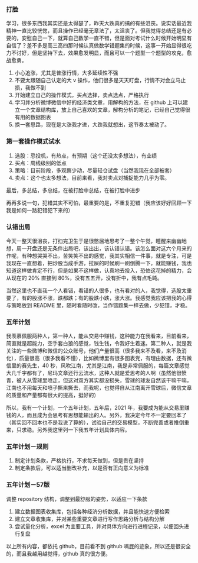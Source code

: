 ### 打脸

学习，很多东西我其实还是太得瑟了，昨天大跌真的搞的有些沮丧。说实话最近我精神一直比较恍惚，而且操作已经毫无章法了，太沮丧了。但我觉得总结还是有必要的，安慰自己一下，就算自己数学一直不错，但是面对考试什么时候开始明显有自信了？差不多是高三高四那时候认真做数学错题集的时候，这事一开始显得很吃力不讨好，但是坚持下去，效果愈发明显，而且可以一个题型一个题型的攻克，愈战愈勇。

1. 小心追涨，尤其是普涨行情，大多延续性不强
2. 不要太跟随自己认定的大 v 操作，他们很多是天天盯盘，行情不对会立马止损，我做不到
3. 开始建立自己的操作模式，买点选择，卖点选点，严格执行
4. 学习并分析微博微信中好的经济类文章，用解构的方法，在 github 上可以建立一个文章结构库，放上自己喜欢的文章，解构分析的笔记，已经自己觉得很有用的数据图表
5. 换一套思路，现在是大涨我才进，大跌我就想出，这节奏太被动了。

### 第一套操作模式试水

1. 选股：忌投机，有热点，有预期（这个还没太多想法），有业绩
2. 买点：周线级别的低点
3. 策略：目前阶段，多观察少动，尽量轻仓试盘（当然我现在全部被套）
4. 卖点：这个也太多想法，目前来看，我对卖点对捕捉能力几乎为零。

最后，多总结，多总结，在被打脸中总结，在被打脸中进步

再再多说一句，犯错其实不可怕，最重要的是，不重复犯错（我应该好好回顾一下我是如何一路犯错犯下来的）

### 认错出局

今天一整天很沮丧，打扫完卫生于是很憋屈地思考了一整个午觉，睡醒来幽幽地想，周一开盘还是无条件出局吧，该出出，该认错认错。该怎么面对这六个月来的作呢，有种想哭哭不出，苦笑笑不出的感觉，我其实相信一件事，就是专注，可是我现在一直想着，把炒股当成手游，拉屎的时候刷一刷倒腾一下，就能赚钱，我也知道这样做肯定不行，但是如果不这样做，认真地去投入，恐怕这花掉的精力，会从现在的 20% 直接到 80%，没有五五开，没有折中，我有点毛盹。

当然这里也不直我一个人看错，看错的人很多，也有看对的人，我觉得，选股太重要了，有的股涨不涨，跌都跌；有的股跌小跌，涨大涨。我感觉我应该把我的心得与策略放到 README 里，随时看随时改，当作错题集一样去做，少犯错，才稳。

### 五年计划

我羡慕佩服两种人，第一种人，能从交易中赚钱，这种能力在我看来，目前看来，简直就是超能力，空手套白狼的感觉，钱生钱，令我好生着迷。第二种人，就是我关注的一些微博和微信的公众账号，他们产量很高（很多我来不及看，来不及消化），质量很高（很多我看不懂），比如微博里有很多图表党，有理由数据，还有微信里的赛先生，40 秒，风吹江南，尤其是江南，我是非常佩服的，每篇文章感觉大几千字都有了，尼玛文章还行云流水，这种人就是爱思考的人啊（虽然他很愤青，被人从雪球里喷走，但这对双方其实都没损失，雪球的球友自然该干嘛干嘛，江南也不用每天和喷子撕来撕去，而我呢，也觉得自从江南离开雪球后，微信文章的质量和产量都有很大的提高，挺好的）

所以，我有一个计划，一个五年计划，五年后，2021 年，我要成为能从交易里赚钱的人，而且成为会思考有思想能输出的人。另外，我决定今年不一定要回本了（其实回不回本也不是我说了算的），试验自己的交易模型，不断完善或者推倒重来，只求稳。另外我这里列一下我五年计划具体内容。

### 五年计划－规则

1. 制定计划条款，严格执行，不求每天做到，但是贵在坚持
2. 制定条款后，可以适当删改补充，以是否有正向意义为标准

### 五年计划－57版

调整 repository 结构，调整到最舒服的姿势，以适应一下条款

1. 建立数据图表收集库，包括各种经济分析数据，并且能快速方便检索
2. 建立文章收集库，并对某些重要文章进行写作思路分析与结构分解
3. 尝试量化分析，excel 为主要工具，并对具体方向进行进程记录，以便回头进行复盘

以上所有内容，都依托 github，目前看不到 github 嗝屁的迹象，所以还是很安全的，而且我越用越觉得，github 真的很方便。
